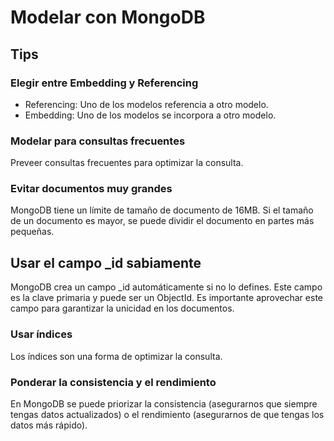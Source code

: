 # Modelar con MongoDB

## Tips

### Elegir entre Embedding y Referencing

- Referencing: Uno de los modelos referencia a otro modelo.
- Embedding: Uno de los modelos se incorpora a otro modelo.

### Modelar para consultas frecuentes

Preveer consultas frecuentes para optimizar la consulta.

### Evitar documentos muy grandes

MongoDB tiene un límite de tamaño de documento de 16MB. Si el tamaño de un documento es mayor, se puede dividir el documento en partes más pequeñas.

## Usar el campo \_id sabiamente

MongoDB crea un campo \_id automáticamente si no lo defines. Este campo es la clave primaria y puede ser un ObjectId. Es importante aprovechar este campo para garantizar la unicidad en los documentos.

### Usar índices

Los índices son una forma de optimizar la consulta.

### Ponderar la consistencia y el rendimiento

En MongoDB se puede priorizar la consistencia (asegurarnos que siempre tengas datos actualizados) o el rendimiento (asegurarnos de que tengas los datos más rápido).
